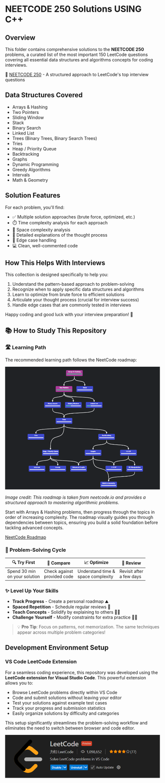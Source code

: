 # NEETCODE 250 Solutions USING C++

## Overview

This folder contains comprehensive solutions to the **NEETCODE 250** problems, a curated list of the most important 150 LeetCode questions covering all essential data structures and algorithms concepts for coding interviews.

🔗 [NEETCODE 250](https://neetcode.io/practice?tab=neetcode250) - A structured approach to LeetCode's top interview questions

## Data Structures Covered

- Arrays & Hashing
- Two Pointers
- Sliding Window
- Stack
- Binary Search
- Linked List
- Trees (Binary Trees, Binary Search Trees)
- Tries
- Heap / Priority Queue
- Backtracking
- Graphs
- Dynamic Programming
- Greedy Algorithms
- Intervals
- Math & Geometry

## Solution Features

For each problem, you'll find:

- ✅ Multiple solution approaches (brute force, optimized, etc.)
- ⏱️ Time complexity analysis for each approach
- 🧠 Space complexity analysis
- 📝 Detailed explanations of the thought process
- 🔄 Edge case handling
- 💻 Clean, well-commented code

## How This Helps With Interviews

This collection is designed specifically to help you:

1. Understand the pattern-based approach to problem-solving
2. Recognize when to apply specific data structures and algorithms
3. Learn to optimize from brute force to efficient solutions
4. Articulate your thought process (crucial for interview success)
5. Handle edge cases that are commonly tested in interviews

Happy coding and good luck with your interview preparation! 🚀
## 📚 How to Study This Repository








### 🛣️ Learning Path
The recommended learning path follows the NeetCode roadmap:

<img src="./ASSETS/roadmap.png" width="600" height="400" alt="NeetCode 250 Learning Roadmap"/>

*Image credit: This roadmap is taken from neetcode.io and provides a structured approach to mastering algorithmic problems.*

Start with Arrays & Hashing problems, then progress through the topics in order of increasing complexity. The roadmap visually guides you through dependencies between topics, ensuring you build a solid foundation before tackling advanced concepts.

[NeetCode Roadmap](https://neetcode.io/roadmap)

### 🧠 Problem-Solving Cycle

<div align="center">

| 🔍 Try First | 📝 Compare | 📈 Optimize | 🔁 Review |
|-------------|-----------|------------|----------|
| Spend 30 min<br>on your solution | Check against<br>provided code | Understand time &<br>space complexity | Revisit after<br>a few days |

</div>

### ✨ Level Up Your Skills

* **Track Progress** - Create a personal roadmap ⛰️
* **Spaced Repetition** - Schedule regular reviews 🔄
* **Teach Concepts** - Solidify by explaining to others 👨‍🏫
* **Challenge Yourself** - Modify constraints for extra practice 🏋️‍♂️

> 💡 **Pro Tip**: Focus on patterns, not memorization. The same techniques appear across multiple problem categories!

## Development Environment Setup

### VS Code LeetCode Extension

For a seamless coding experience, this repository was developed using the **LeetCode extension for Visual Studio Code**. This powerful extension allows you to:

- Browse LeetCode problems directly within VS Code
- Code and submit solutions without leaving your editor
- Test your solutions against example test cases
- Track your progress and submission statistics
- Easily organize solutions by difficulty and categories

This setup significantly streamlines the problem-solving workflow and eliminates the need to switch between browser and code editor.


![img](./ASSETS/2.png)